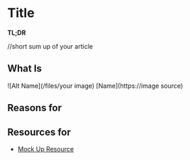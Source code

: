# Title

**TL;DR**

//short sum up of your article

## What Is

![Alt Name](/files/your image)
[Name](https://image source)

## Reasons for

## Resources for

- [Mock Up Resource](https://dxkb.io)
